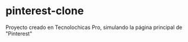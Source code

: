 # pinterest-clone
Proyecto creado en Tecnolochicas Pro, simulando la página principal de "Pinterest"
